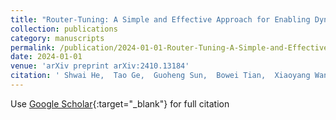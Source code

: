 ```yaml
---
title: "Router-Tuning: A Simple and Effective Approach for Enabling Dynamic-Depth in Transformers"
collection: publications
category: manuscripts
permalink: /publication/2024-01-01-Router-Tuning-A-Simple-and-Effective-Approach-for-Enabling-Dynamic-Depth-in-Transformers
date: 2024-01-01
venue: 'arXiv preprint arXiv:2410.13184'
citation: ' Shwai He,  Tao Ge,  Guoheng Sun,  Bowei Tian,  Xiaoyang Wang,  Ang Li,  Dong Yu, &quot;Router-Tuning: A Simple and Effective Approach for Enabling Dynamic-Depth in Transformers.&quot; arXiv preprint arXiv:2410.13184, 2024.'
---
```

Use [Google Scholar](https://scholar.google.com/scholar?q=Router+Tuning:+A+Simple+and+Effective+Approach+for+Enabling+Dynamic+Depth+in+Transformers){:target="_blank"} for full citation